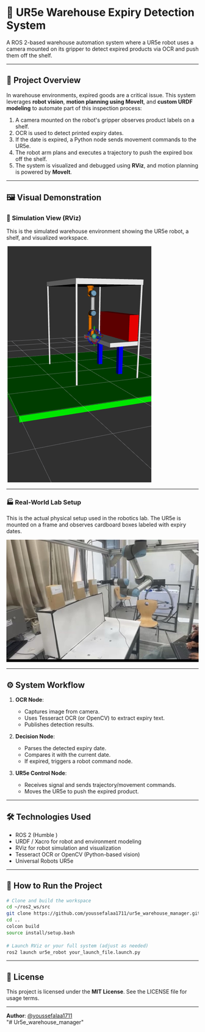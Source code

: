 # 🤖 UR5e Warehouse Expiry Detection System

A ROS 2-based warehouse automation system where a UR5e robot uses a camera mounted on its gripper to detect expired products via OCR and push them off the shelf.

---

## 🧠 Project Overview

In warehouse environments, expired goods are a critical issue. This system leverages **robot vision**, **motion planning using MoveIt**, and **custom URDF modeling** to automate part of this inspection process:

1. A camera mounted on the robot's gripper observes product labels on a shelf.
2. OCR is used to detect printed expiry dates.
3. If the date is expired, a Python node sends movement commands to the UR5e.
4. The robot arm plans and executes a trajectory to push the expired box off the shelf.
5. The system is visualized and debugged using **RViz**, and motion planning is powered by **MoveIt**.

---

## 🖼️ Visual Demonstration

### 🧪 Simulation View (RViz)

This is the simulated warehouse environment showing the UR5e robot, a shelf, and visualized workspace.

![Simulation View](docs/simulation_image.png)

---

### 🏭 Real-World Lab Setup

This is the actual physical setup used in the robotics lab. The UR5e is mounted on a frame and observes cardboard boxes labeled with expiry dates.

![Real Setup](docs/real_setup_image.jpeg)

---

## ⚙️ System Workflow

1. **OCR Node**:
   - Captures image from camera.
   - Uses Tesseract OCR (or OpenCV) to extract expiry text.
   - Publishes detection results.

2. **Decision Node**:
   - Parses the detected expiry date.
   - Compares it with the current date.
   - If expired, triggers a robot command node.

3. **UR5e Control Node**:
   - Receives signal and sends trajectory/movement commands.
   - Moves the UR5e to push the expired product.

---

## 🛠️ Technologies Used

- ROS 2 (Humble )
- URDF / Xacro for robot and environment modeling
- RViz for robot simulation and visualization
- Tesseract OCR or OpenCV (Python-based vision)
- Universal Robots UR5e

---

## 🚀 How to Run the Project

```bash
# Clone and build the workspace
cd ~/ros2_ws/src
git clone https://github.com/youssefalaa1711/ur5e_warehouse_manager.git
cd ..
colcon build
source install/setup.bash

# Launch RViz or your full system (adjust as needed)
ros2 launch ur5e_robot your_launch_file.launch.py
```

---

## 📜 License

This project is licensed under the **MIT License**. See the LICENSE file for usage terms.

---

**Author**: [@youssefalaa1711](https://github.com/youssefalaa1711)  
"# Ur5e_warehouse_manager" 
